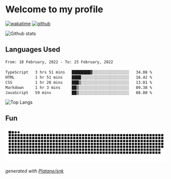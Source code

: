 # Welcome to my profile

[![wakatime](https://wakatime.com/badge/user/82c377cd-a54c-404c-b7df-177b313ca539.svg)](https://wakatime.com/@82c377cd-a54c-404c-b7df-177b313ca539)
[![github](https://img.shields.io/github/followers/xinthose?logo=github&style=plastic)](https://github.com/alanhamlett?tab=followers)

![Github stats](https://github-readme-stats.vercel.app/api?username=xinthose&show_icons=true&theme=radical&count_private=true)

## Languages Used

<!--START_SECTION:waka-->
```text
From: 18 February, 2022 - To: 25 February, 2022

TypeScript   3 hrs 51 mins   ████████▓░░░░░░░░░░░░░░░░   34.08 % 
HTML         1 hr 51 mins    ████░░░░░░░░░░░░░░░░░░░░░   16.42 % 
CSS          1 hr 28 mins    ███▒░░░░░░░░░░░░░░░░░░░░░   13.01 % 
Markdown     1 hr 3 mins     ██▒░░░░░░░░░░░░░░░░░░░░░░   09.38 % 
JavaScript   59 mins         ██▒░░░░░░░░░░░░░░░░░░░░░░   08.80 % 
```
<!--END_SECTION:waka-->

![Top Langs](https://github-readme-stats.vercel.app/api/top-langs/?username=xinthose)

## Fun
![github contribution grid snake animation](https://raw.githubusercontent.com/xinthose/xinthose/output/github-contribution-grid-snake.svg)

_generated with [Platane/snk](https://github.com/Platane/snk)_
